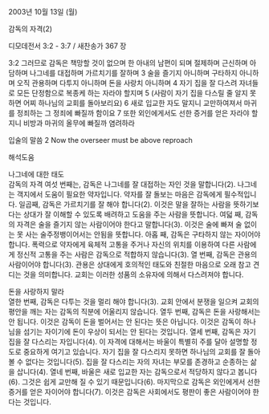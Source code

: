 2003년 10월 13일 (월)

감독의 자격(2)



디모데전서 3:2 - 3:7 / 새찬송가 367 장


3:2 그러므로 감독은 책망할 것이 없으며 한 아내의 남편이 되며 절제하며 근신하며 아담하며 나그네를 대접하며 가르치기를 잘하며
3 술을 즐기지 아니하며 구타하지 아니하며 오직 관용하며 다투지 아니하며 돈을 사랑치 아니하며
4 자기 집을 잘 다스려 자녀들로 모든 단정함으로 복종케 하는 자라야 할지며
5 (사람이 자기 집을 다스릴 줄 알지 못하면 어찌 하나님의 교회를 돌아보리요)
6 새로 입교한 자도 말지니 교만하여져서 마귀를 정죄하는 그 정죄에 빠질까 함이요
7 또한 외인에게서도 선한 증거를 얻은 자라야 할지니 비방과 마귀의 올무에 빠질까 염려하라

입술의 말씀
2 Now the overseer must be above reproach

해석도움





나그네에 대한 태도  
감독의 자격 여섯 번째는, 감독은 나그네를 잘 대접하는 자인 것을 말합니다(2). 나그네는 객지에서 도움이 필요한 약자입니다. 약자를 잘 돌보는 마음은 감독에게 필수적입니다. 일곱째, 감독은 가르치기를 잘 해야 합니다(2). 이것은 말을 잘하는 사람을 뜻하기보다는 상대가 잘 이해할 수 있도록 배려하고 도움을 주는 사람을 뜻합니다. 여덟 째, 감독의 자격은 술을 즐기지 않는 사람이어야 한다고 말합니다(3). 이것은 술에 빠져 술 없이는 못 사는 술주정뱅이어서는 안됨을 뜻합니다. 아홉 째, 감독은 구타하지 않는 자이어야 합니다. 폭력으로 약자에게 육체적 고통을 주거나 자신의 위치를 이용하여 다른 사람에게 정신적 고통을 주는 사람은 감독으로 적합하지 않습니다(3). 열 번째, 감독은 관용의 사람이어야 합니다(3). 관용은 상대에게 호의적인 태도와 친절한 마음으로 오래 참고 견디는 것을 의미합니다. 교회는 이러한 성품의 소유자에 의해서 다스려져야 합니다. 

돈을 사랑하지 말라  
열한 번째, 감독은 다투는 것을 멀리 해야 합니다(3). 교회 안에서 분쟁을 일으켜 교회의 평안을 깨는 자는 감독의 직분에 어울리지 않습니다. 열두 번째, 감독은 돈을 사랑해서는 안 됩니다. 이것은 감독이 돈을 벌어서는 안 된다는 뜻은 아닙니다. 이것은 감독이 하나님을 섬기는 자이기에 돈이 우상이 되서는 안 된다는 것입니다. 열세 번째, 감독은 자기 집을 잘 다스리는 자입니다(4). 이 자격에 대해서는 바울이 특별히 주를 달아 설명할 정도로 중요하게 여기고 있습니다. 자기 집을 잘 다스리지 못하면 하나님의 교회를 잘 돌아볼 수 없다는 것입니다(5). 집을 잘 다스리는 자의 자녀는 부모를 존경하고 순종하는 삶을 삽니다(4). 열네 번째, 바울은 새로 입교한 자는 감독으로서 적당하지 않다고 봅니다(6). 그것은 쉽게 교만해 질 수 있기 때문입니다(6). 마지막으로 감독은 외인에게서 선한 증거를 얻은 자이어야 합니다(7). 이것은 감독은 사회에서도 평판이 좋은 사람이어야 한다는 것입니다.